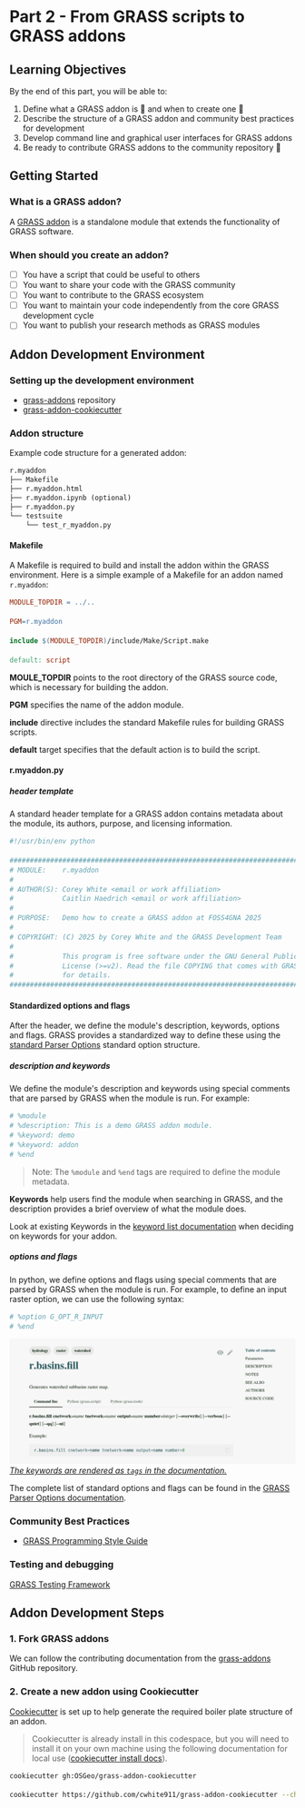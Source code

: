 [grass-addons]: https://github.com/OSGeo/grass-addons
[gunittest_testing]: https://grass.osgeo.org/grass85/manuals/libpython/gunittest_testing.html#
[grass_parser]: https://grass.osgeo.org/grass85/manuals/parser_standard_options.html
[grass_style_guide]: https://grass.osgeo.org/grass85/manuals/style_guide.html
[grass_keywords]: https://grass.osgeo.org/grass-devel/manuals/keywords.html
[contributing]: https://github.com/OSGeo/grass-addons/blob/grass8/CONTRIBUTING.md
[cookiecutter]: https://cookiecutter.readthedocs.io/en/stable/
[cookiecutter_install]: https://cookiecutter.readthedocs.io/en/stable/installation.html#install-cookiecutter
[grass-addon-cookiecutter]: https://github.com/OSGeo/grass-addon-cookiecutter

# Part 2 - From GRASS scripts to GRASS addons

## Learning Objectives

By the end of this part, you will be able to:

1. Define what a GRASS addon is :green_heart: and when to create one :green_heart:
2. Describe the structure of a GRASS addon and community best practices for development
3. Develop command line and graphical user interfaces for GRASS addons
4. Be ready to contribute GRASS addons to the community repository :green_heart:

## Getting Started

### What is a GRASS addon?

A [GRASS addon][grass-addons] is a standalone module that extends the
functionality of GRASS software.

### When should you create an addon?

- [ ] You have a script that could be useful to others
- [ ] You want to share your code with the GRASS community
- [ ] You want to contribute to the GRASS ecosystem
- [ ] You want to maintain your code independently
from the core GRASS development cycle
- [ ] You want to publish your research methods as GRASS modules

## Addon Development Environment

### Setting up the development environment

- [grass-addons][grass-addons] repository
- [grass-addon-cookiecutter][grass-addon-cookiecutter]

### Addon structure

Example code structure for a generated addon:

```text
r.myaddon
├── Makefile
├── r.myaddon.html
├── r.myaddon.ipynb (optional)
├── r.myaddon.py
└── testsuite
    └── test_r_myaddon.py

```

#### Makefile

A Makefile is required to build and install the addon within the GRASS environment.
Here is a simple example of a Makefile for an addon named `r.myaddon`:

```makefile
MODULE_TOPDIR = ../..

PGM=r.myaddon

include $(MODULE_TOPDIR)/include/Make/Script.make

default: script
```

**MOULE_TOPDIR**
  points to the root directory of the GRASS source code, which is necessary for
  building the addon.

**PGM**
  specifies the name of the addon module.
  
**include**
  directive includes the standard Makefile rules for building GRASS scripts.

**default**
target specifies that the default action is to build the script.

#### r.myaddon.py

##### header template

A standard header template for a GRASS addon contains metadata about the module,
its authors, purpose, and licensing information.

```python
#!/usr/bin/env python

##############################################################################
# MODULE:    r.myaddon
#
# AUTHOR(S): Corey White <email or work affiliation>
#            Caitlin Haedrich <email or work affiliation>
#
# PURPOSE:   Demo how to create a GRASS addon at FOSS4GNA 2025
#
# COPYRIGHT: (C) 2025 by Corey White and the GRASS Development Team
#
#            This program is free software under the GNU General Public
#            License (>=v2). Read the file COPYING that comes with GRASS
#            for details.
##############################################################################
```

#### Standardized options and flags

After the header, we define the module's description, keywords, options and flags.
GRASS provides a standardized way to define these using the
[standard Parser Options][grass_parser] standard option structure.

##### description and keywords

We define the module's description and keywords using special comments that are
parsed by GRASS when the module is run. For example:

```python
# %module
# %description: This is a demo GRASS addon module.
# %keyword: demo
# %keyword: addon
# %end
```

> Note: The `%module` and `%end` tags are required to define the module
metadata.

**Keywords**
  help users find the module when searching in GRASS, and the
  description provides a brief overview of what the module does.

Look at existing Keywords in the
[keyword list documentation][grass_keywords]
when deciding on keywords for your addon.

##### options and flags

In python, we define options and flags using special comments that are parsed
by GRASS when the module is run. For example, to define an input raster option, we
can use the following syntax:

```python
# %option G_OPT_R_INPUT
# %end
```

![keywords rendered as tags](../assets/keywords.png)
[*The keywords are rendered as `tags` in the documentation.*](https://grass.osgeo.org/grass85/manuals/r.basins.fill.html)

The complete list of standard options and flags can be found in the
[GRASS Parser Options documentation][grass_parser].

### Community Best Practices

- [GRASS Programming Style Guide][grass_style_guide]

### Testing and debugging

[GRASS Testing Framework][gunittest_testing]

## Addon Development Steps

### 1. Fork GRASS addons

We can follow the contributing documentation from the [grass-addons][contributing]
GitHub repository.

### 2. Create a new addon using Cookiecutter

[Cookiecutter][cookiecutter] is set up to help generate the required boiler
plate structure of an addon.

> Cookiecutter is already install in this codespace, but you will need to
install it on your own machine using the following documentation for local
use ([cookiecutter install docs][cookiecutter_install]).

```bash
cookiecutter gh:OSGeo/grass-addon-cookiecutter

cookiecutter https://github.com/cwhite911/grass-addon-cookiecutter --checkout grass-tools
```
